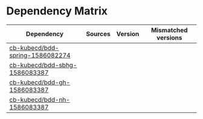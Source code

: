 # Dependency Matrix

Dependency | Sources | Version | Mismatched versions
---------- | ------- | ------- | -------------------
[cb-kubecd/bdd-spring-1586082274](https://github.com/cb-kubecd/bdd-spring-1586082274.git) |  | []() | 
[cb-kubecd/bdd-sbhg-1586083387](https://github.com/cb-kubecd/bdd-sbhg-1586083387.git) |  | []() | 
[cb-kubecd/bdd-gh-1586083387](https://github.com/cb-kubecd/bdd-gh-1586083387.git) |  | []() | 
[cb-kubecd/bdd-nh-1586083387](https://github.com/cb-kubecd/bdd-nh-1586083387.git) |  | []() | 
